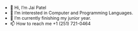 - 👋 Hi, I’m Jai Patel 
- 👀 I’m interested in Computer and Programming Languages.
- 🌱 I’m currently finishing my junior year.
- 📫 How to reach me +1 (251) 721-0464
